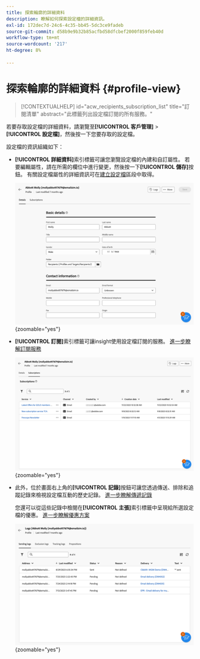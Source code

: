 ```yaml
---
title: 探索輪廓的詳細資料
description: 瞭解如何探索設定檔的詳細資訊。
exl-id: 172dec7d-24c6-4c35-bb45-5dc3ce9fadeb
source-git-commit: d58b9e9b32b85acfbd58dfcbef2000f859feb40d
workflow-type: tm+mt
source-wordcount: '217'
ht-degree: 8%

---
```


# 探索輪廓的詳細資料 {#profile-view}

>[!CONTEXTUALHELP]
>id="acw_recipients_subscription_list"
>title="訂閱清單"
>abstract="此標籤列出設定檔訂閱的所有服務。"

若要存取設定檔的詳細資料，請瀏覽至&#x200B;**[!UICONTROL 客戶管理]** > **[!UICONTROL 設定檔]**，然後按一下您要存取的設定檔。

設定檔的資訊組織如下：

* **[!UICONTROL 詳細資料]**&#x200B;索引標籤可讓您瀏覽設定檔的內建和自訂屬性。 若要編輯屬性，請在所需的欄位中進行變更，然後按一下&#x200B;**[!UICONTROL 儲存]**&#x200B;按鈕。 有關設定檔屬性的詳細資訊可在[建立設定檔](create-profile.md)區段中取得。

  ![熒幕擷圖顯示設定檔的詳細資訊標籤，包括內建和自訂屬性。](assets/profile-details.png){zoomable="yes"}

* **[!UICONTROL 訂閱]**&#x200B;索引標籤可讓insight使用設定檔訂閱的服務。 [進一步瞭解訂閱服務](manage-services.md)

  ![熒幕擷圖顯示「訂閱」標籤，列出設定檔訂閱的服務。](assets/profile-subscriptions.png){zoomable="yes"}

* 此外，位於畫面右上角的&#x200B;**[!UICONTROL 記錄]**&#x200B;按鈕可讓您透過傳送、排除和追蹤記錄來檢視設定檔互動的歷史記錄。 [進一步瞭解傳遞記錄](../monitor/delivery-logs.md)

  您還可以從這些記錄中檢閱在&#x200B;**[!UICONTROL 主張]**&#x200B;索引標籤中呈現給所選設定檔的優惠。 [進一步瞭解優惠方案](../msg/offers.md)

  ![熒幕擷圖顯示記錄標籤，包括傳送、排除和追蹤記錄，以及檢閱優惠方案的主張標籤。](assets/profile-logs.png){zoomable="yes"}